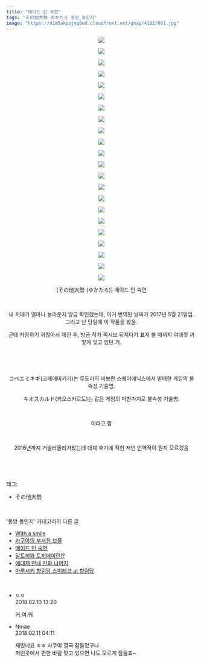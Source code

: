 ```yaml
---
title: "메이드 인 숙면"
tags: "その他大勢 ゆかたろ 동방_동인지"
image: "https://d1m5akpojyq0wd.cloudfront.net/ghap/4182/001.jpg"
---
```

<div class="article">
<p style="text-align: center; clear: none; float: none;"><img src="{{ site.imgserver6 }}/ghap/4182/001.jpg"/></p>
<p style="text-align: center; clear: none; float: none;"><img src="{{ site.imgserver6 }}/ghap/4182/002.jpg"/></p>
<p style="text-align: center; clear: none; float: none;"><img src="{{ site.imgserver6 }}/ghap/4182/003.jpg"/></p>
<p style="text-align: center; clear: none; float: none;"><img src="{{ site.imgserver6 }}/ghap/4182/004.jpg"/></p>
<p style="text-align: center; clear: none; float: none;"><img src="{{ site.imgserver6 }}/ghap/4182/005.jpg"/></p>
<p style="text-align: center; clear: none; float: none;"><img src="{{ site.imgserver6 }}/ghap/4182/006.jpg"/></p>
<p style="text-align: center; clear: none; float: none;"><img src="{{ site.imgserver6 }}/ghap/4182/007.jpg"/></p>
<p style="text-align: center; clear: none; float: none;"><img src="{{ site.imgserver6 }}/ghap/4182/008.jpg"/></p>
<p style="text-align: center; clear: none; float: none;"><img src="{{ site.imgserver6 }}/ghap/4182/009.jpg"/></p>
<p style="text-align: center; clear: none; float: none;"><img src="{{ site.imgserver6 }}/ghap/4182/010.jpg"/></p>
<p style="text-align: center; clear: none; float: none;"><img src="{{ site.imgserver6 }}/ghap/4182/011.jpg"/></p>
<p style="text-align: center; clear: none; float: none;"><img src="{{ site.imgserver6 }}/ghap/4182/012.jpg"/></p>
<p style="text-align: center; clear: none; float: none;"><img src="{{ site.imgserver6 }}/ghap/4182/013.jpg"/></p>
<p style="text-align: center; clear: none; float: none;"><img src="{{ site.imgserver6 }}/ghap/4182/014.jpg"/></p>
<p style="text-align: center; clear: none; float: none;"><img src="{{ site.imgserver6 }}/ghap/4182/015.jpg"/></p>
<p style="text-align: center; clear: none; float: none;"><img src="{{ site.imgserver6 }}/ghap/4182/016.jpg"/></p>
<p style="text-align: center; clear: none; float: none;"><img src="{{ site.imgserver6 }}/ghap/4182/017.jpg"/></p>
<p style="text-align: center; clear: none; float: none;"><img src="{{ site.imgserver6 }}/ghap/4182/018.jpg"/></p>
<p style="text-align: center; clear: none; float: none;"><img src="{{ site.imgserver6 }}/ghap/4182/019.jpg"/></p>
<p style="text-align: center; clear: none; float: none;"><img src="{{ site.imgserver6 }}/ghap/4182/020.jpg"/></p>
<p style="text-align: center; clear: none; float: none;"><img src="{{ site.imgserver6 }}/ghap/4182/021.jpg"/></p>
<p style="text-align: center; clear: none; float: none;"><img src="{{ site.imgserver6 }}/ghap/4182/022.jpg"/></p>
<p style="text-align: center; clear: none; float: none;">[その他大勢 (ゆかたろ)] 메이드 인 숙면</p>
<p style="text-align: center; clear: none; float: none;"><br/></p>
<p style="text-align: center; clear: none; float: none;">내 치매가 얼마나 놀라운지 방금 확인했는데, 이거 번역된 날짜가 2017년 5월 21일임. 그리고 난 당일에 이 작품을 봤음.</p>
<p style="text-align: center; clear: none; float: none;">근데 저장하기 귀찮아서 제낀 후, 방금 작가 픽시브 뒤지다가 표지 볼 때까지 여태껏 까맣게 잊고 있던 거.</p>
<p style="text-align: center; clear: none; float: none;"><br/></p>
<p style="text-align: center; clear: none; float: none;"><br/></p>
<p style="text-align: center; clear: none; float: none;">コペエミキギ(코페에미키기)는 루도라의 비보란 스퀘어에닉스에서 발매한 게임의 불속성 기술명.</p>
<p style="text-align: center; clear: none; float: none;">キオスカルド(키오스카르도)는 같은 게임의 마찬가지로 불속성 기술명.</p>
<p style="text-align: center; clear: none; float: none;"><br/></p>
<p style="text-align: center; clear: none; float: none;">이라고 함</p>
<p style="text-align: center; clear: none; float: none;"><br/></p>
<p style="text-align: center; clear: none; float: none;">2016년까지 거슬러올라가봤는데 대체 후기에 적힌 저번 번역작이 뭔지 모르겠음</p>
<p><br/></p>
</div><br/>
<div class="tagTrail">
<p>태그: </p>
<ul>
<li>その他大勢</li>
</ul>
</div><br/>
<div class="another">
<p>'동방 동인지' 카테고리의 다른 글</p>
<ul>
<li><a href="/ghap_4188">With a smile</a></li>
<li><a href="/ghap_4187">카구야의 부서진 보물</a></li>
<li><a href="/ghap_4182">메이드 인 숙면</a></li>
<li><a href="/ghap_4181">달토끼와 토끼에이린!?</a></li>
<li><a href="/ghap_4177">예대제 안내 만화 나머지</a></li>
<li><a href="/ghap_4175">마루시키 향림당 스미레코 at 향림당</a></li>
</ul>
</div><br/>
<div class="cb_module cb_fluid">
<div class="cb_wrt cb_profile">
<div class="comment">
<ul>
<li class="cb_thumb_off" id="comment15196706">
<div class="cb_comment_area">
<div class="cb_info_area">
<div class="cb_section">
<span class="cb_nick_name">ㅇㅇ</span>
</div>
<div class="cb_section">
<span class="cb_date">2018.02.10 13:20 </span>
</div>
</div>
<div class="cb_dsc_comment">
<p class="cb_dsc">
											커.여.워
										</p>
</div>
</div></li>
<li class="cb_thumb_off" id="comment15197149">
<div class="cb_comment_area">
<div class="cb_info_area">
<div class="cb_section">
<span class="cb_nick_name">Nmae</span>
</div>
<div class="cb_section">
<span class="cb_date">2018.02.11 04:11 </span>
</div>
</div>
<div class="cb_dsc_comment">
<p class="cb_dsc">
											재밌네요 ㅎㅎ 사쿠야 결국 잠들었구나<br/>
저런곳에서 편한 바람 맞고 있으면 나도 모르게 잠들죠~
										</p>
</div>
</div></li>
</ul>
</div>
</div><!-- commentList close -->
</div><br/>
